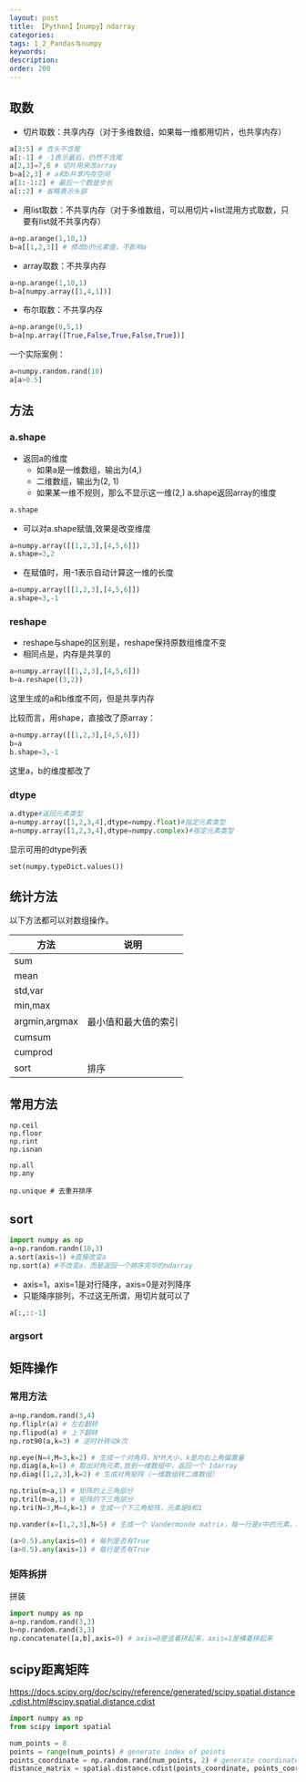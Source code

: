 ```yaml
---
layout: post
title: 【Python】【numpy】ndarray
categories:
tags: 1_2_Pandas与numpy
keywords:
description:
order: 200
---
```



## 取数
- 切片取数：共享内存（对于多维数组，如果每一维都用切片，也共享内存）
```python
a[3:5] # 含头不含尾
a[:-1] # -1表示最后，仍然不含尾
a[2,3]=7,8 # 切片用来改array
b=a[2,3] # a和b共享内存空间
a[1:-1:2] # 最后一个数是步长
a[::2] # 省略表示头部
```
- 用list取数：不共享内存（对于多维数组，可以用切片+list混用方式取数，只要有list就不共享内存）
```python
a=np.arange(1,10,1)
b=a[[1,2,3]] # 修改b的元素值，不影响a
```
- array取数：不共享内存
```python
a=np.arange(1,10,1)
b=a[numpy.array([1,4,1])]
```

- 布尔取数：不共享内存
```python
a=np.arange(0,5,1)
b=a[np.array([True,False,True,False,True])]
```


一个实际案例：
```python
a=numpy.random.rand(10)
a[a>0.5]
```

## 方法

### a.shape

- 返回a的维度
    - 如果a是一维数组，输出为(4,)
    - 二维数组，输出为(2, 1)
    - 如果某一维不规则，那么不显示这一维(2,)
a.shape返回array的维度
```python
a.shape
```

- 可以对a.shape赋值,效果是改变维度
```python
a=numpy.array([[1,2,3],[4,5,6]])
a.shape=3,2
```

- 在赋值时，用-1表示自动计算这一维的长度
```python
a=numpy.array([[1,2,3],[4,5,6]])
a.shape=3,-1
```

### reshape
- reshape与shape的区别是，reshape保持原数组维度不变
- 相同点是，内存是共享的

```python
a=numpy.array([[1,2,3],[4,5,6]])
b=a.reshape((3,2))
```
这里生成的a和b维度不同，但是共享内存

比较而言，用shape，直接改了原array：
```python
a=numpy.array([[1,2,3],[4,5,6]])
b=a
b.shape=3,-1
```
这里a，b的维度都改了


### dtype
```python
a.dtype#返回元素类型
a=numpy.array([1,2,3,4],dtype=numpy.float)#指定元素类型
a=numpy.array([1,2,3,4],dtype=numpy.complex)#指定元素类型
```

显示可用的dtype列表
```
set(numpy.typeDict.values())
```

## 统计方法
以下方法都可以对数组操作。  

|方法|说明|
|--|--|
|sum||
|mean||
|std,var||
|min,max||
|argmin,argmax|最小值和最大值的索引|
|cumsum||
|cumprod||
|sort|排序|


## 常用方法
```
np.ceil
np.floor
np.rint
np.isnan

np.all
np.any

np.unique # 去重并排序
```




## sort
```py
import numpy as np
a=np.random.randn(10,3)
a.sort(axis=1) #直接改变a
np.sort(a) #不改变a，而是返回一个排序完毕的ndarray
```
- axis=1，axis=1是对行降序，axis=0是对列降序
- 只能降序排列，不过这无所谓，用切片就可以了  
```py
a[:,::-1]
```


### argsort



## 矩阵操作

### 常用方法

```py
a=np.random.rand(3,4)
np.fliplr(a) # 左右翻转
np.flipud(a) # 上下翻转
np.rot90(a,k=3) # 逆时针转动k次

np.eye(N=4,M=3,k=2) # 生成一个对角阵，N*M大小，k是向右上角偏置量
np.diag(a,k=1) # 取出对角元素,放到一维数组中，返回一个 1darray
np.diag([1,2,3],k=2) # 生成对角矩阵（一维数组转二维数组）

np.triu(m=a,1) # 矩阵的上三角部分
np.tril(m=a,1) # 矩阵的下三角部分
np.tri(N=3,M=4,k=1) # 生成一个下三角矩阵，元素是0和1

np.vander(x=[1,2,3],N=5) # 生成一个 Vandermonde matrix，每一行是x中的元素，N列

(a>0.5).any(axis=0) # 每列是否有True
(a>0.5).any(axis=1) # 每行是否有True

```

### 矩阵拆拼

拼装
```py
import numpy as np
a=np.random.rand(3,3)
b=np.random.rand(3,3)
np.concatenate([a,b],axis=0) # axis=0是竖着拼起来，axis=1是横着拼起来
```

## scipy距离矩阵
https://docs.scipy.org/doc/scipy/reference/generated/scipy.spatial.distance.cdist.html#scipy.spatial.distance.cdist
```python
import numpy as np
from scipy import spatial

num_points = 8
points = range(num_points) # generate index of points
points_coordinate = np.random.rand(num_points, 2) # generate coordinate of points
distance_matrix = spatial.distance.cdist(points_coordinate, points_coordinate, metric='euclidean')
```
